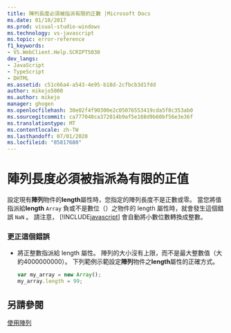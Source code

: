 ```yaml
---
title: 陣列長度必須被指派有限的正數 |Microsoft Docs
ms.date: 01/18/2017
ms.prod: visual-studio-windows
ms.technology: vs-javascript
ms.topic: error-reference
f1_keywords:
- VS.WebClient.Help.SCRIPT5030
dev_langs:
- JavaScript
- TypeScript
- DHTML
ms.assetid: c51c66a4-a543-4e95-b18d-2cfbcb3d1fdd
author: mikejo5000
ms.author: mikejo
manager: ghogen
ms.openlocfilehash: 30e02f4f90300e2c05076553419cda5f8c353ab0
ms.sourcegitcommit: ca777040ca372014b9af5e188d9b60bf56e3e36f
ms.translationtype: MT
ms.contentlocale: zh-TW
ms.lasthandoff: 07/01/2020
ms.locfileid: "85817680"
---
```

# <a name="array-length-must-be-assigned-a-finite-positive-number"></a>陣列長度必須被指派為有限的正值
設定現有**陣列**物件的**length**屬性時，您指定的陣列長度不是正數或零。 當您將值指派給**length** `Array` 負或不是數位（）之物件的 length 屬性時，就會發生這個錯誤 `NaN` 。 請注意， [!INCLUDE[javascript](../../javascript/includes/javascript-md.md)] 會自動將小數位數轉換成整數。  
  
### <a name="to-correct-this-error"></a>更正這個錯誤  
  
- 將正整數指派給 length 屬性。 陣列的大小沒有上限，而不是最大整數值（大約4000000000）。 下列範例示範設定**陣列**物件之**length**屬性的正確方式。  
  
    ```JavaScript  
    var my_array = new Array();  
    my_array.length = 99;  
    ```  
  
## <a name="see-also"></a>另請參閱  
 [使用陣列](../../javascript/advanced/using-arrays-javascript.md)